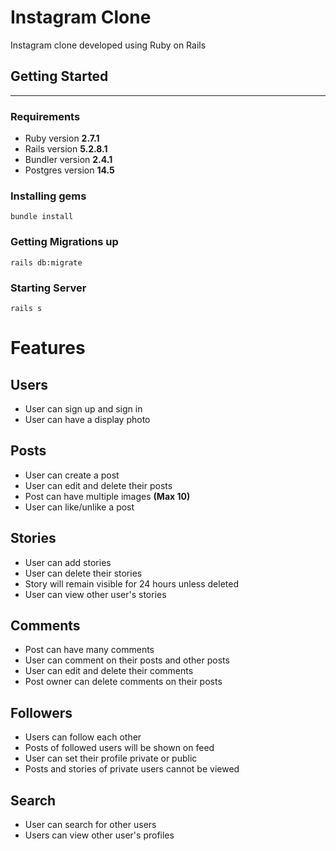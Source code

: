 # Instagram Clone

Instagram clone developed using Ruby on Rails

## **Getting Started**

---

### **Requirements**

- Ruby version **2.7.1**
- Rails version **5.2.8.1**
- Bundler version **2.4.1**
- Postgres version **14.5**

### **Installing gems**

`bundle install`

### **Getting Migrations up**

`rails db:migrate`

### **Starting Server**

`rails s`

# **Features**

## **Users**

- User can sign up and sign in
- User can have a display photo

## **Posts**

- User can create a post
- User can edit and delete their posts
- Post can have multiple images **(Max 10)**
- User can like/unlike a post

## **Stories**

- User can add stories
- User can delete their stories
- Story will remain visible for 24 hours unless deleted
- User can view other user's stories

## **Comments**

- Post can have many comments
- User can comment on their posts and other posts
- User can edit and delete their comments
- Post owner can delete comments on their posts

## **Followers**

- Users can follow each other
- Posts of followed users will be shown on feed
- User can set their profile private or public
- Posts and stories of private users cannot be viewed

## **Search**

- User can search for other users
- Users can view other user's profiles
